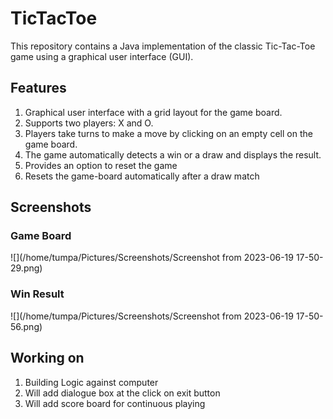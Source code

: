 # TicTacToe

This repository contains a Java implementation of the classic Tic-Tac-Toe game using a graphical user interface (GUI).

## Features

1. Graphical user interface with a grid layout for the game board.
2. Supports two players: X and O.
3. Players take turns to make a move by clicking on an empty cell on the game board.
4. The game automatically detects a win or a draw and displays the result.
5. Provides an option to reset the game
6. Resets the game-board automatically after a draw match

## Screenshots
### Game Board
![](/home/tumpa/Pictures/Screenshots/Screenshot from 2023-06-19 17-50-29.png)

### Win Result
![](/home/tumpa/Pictures/Screenshots/Screenshot from 2023-06-19 17-50-56.png)



## Working on

1. Building Logic against computer
2. Will add dialogue box at the click on exit button
3. Will add score board for continuous playing

